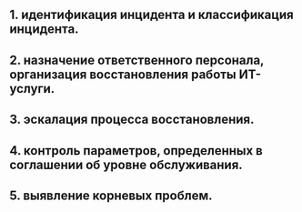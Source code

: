 ## 1. идентификация инцидента и классификация инцидента.
## 2. назначение ответственного персонала, организация восстановления работы ИТ-услуги.
## 3. эскалация процесса восстановления.
## 4. контроль параметров, определенных в соглашении об уровне обслуживания.
## 5. выявление корневых проблем.